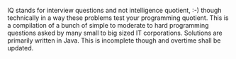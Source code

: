 IQ stands for interview questions and not intelligence quotient, :-) though technically in a way these problems test your programming quotient.
This is a compilation of a bunch of simple to moderate to hard programming questions asked by many small to big sized IT corporations. Solutions are primarily written in Java. This is incomplete though and overtime shall be updated.
